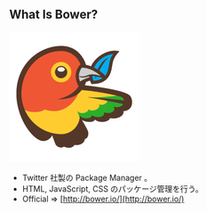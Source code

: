 ##  What Is Bower?
![Bower Icon](../images/bower_icon.png)

* Twitter 社製の Package Manager 。 <!-- .element: class="fragment roll-in" -->
* HTML, JavaScript, CSS のパッケージ管理を行う。 <!-- .element: class="fragment roll-in" -->
* Official => <!-- .element: class="fragment roll-in" --> [http://bower.io/](http://bower.io/) <!-- .element: class="fragment roll-in" -->
